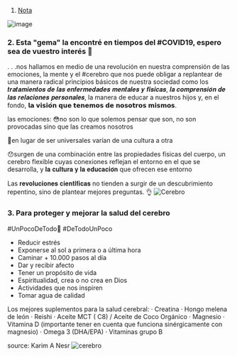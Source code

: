 1. [Nota](https://www.linkedin.com/search/results/all/?keywords=El%20libro%20consta%20de%2049%20cap%C3%ADtulos%20cortos%2C%20y%20explica&origin=GLOBAL_SEARCH_HEADER&sid=D%3BE) 

![image](https://user-images.githubusercontent.com/82233779/232590960-7ece8a1e-bdb4-47d9-9629-9fdda8cb5959.png)

### 2. Esta "gema" la  encontré en tiempos del #COVID19, espero sea de vuestro interés 🧠 

. . .nos hallamos en medio de una revolución en nuestra comprensión de las emociones, la mente y el #cerebro que nos puede obligar a replantear de una manera radical principios básicos de nuestra sociedad como los 𝒕𝒓𝒂𝒕𝒂𝒎𝒊𝒆𝒏𝒕𝒐𝒔 𝒅𝒆 𝒍𝒂𝒔 𝒆𝒏𝒇𝒆𝒓𝒎𝒆𝒅𝒂𝒅𝒆𝒔 𝒎𝒆𝒏𝒕𝒂𝒍𝒆𝒔 𝒚 𝒇𝒊́𝒔𝒊𝒄𝒂𝒔, 𝒍𝒂 𝒄𝒐𝒎𝒑𝒓𝒆𝒏𝒔𝒊𝒐́𝒏 𝒅𝒆 𝒍𝒂𝒔 𝒓𝒆𝒍𝒂𝒄𝒊𝒐𝒏𝒆𝒔 𝒑𝒆𝒓𝒔𝒐𝒏𝒂𝒍𝒆𝒔, la manera de educar a nuestros hijos y, en el fondo, 𝗹𝗮 𝘃𝗶𝘀𝗶𝗼́𝗻 𝗾𝘂𝗲 𝘁𝗲𝗻𝗲𝗺𝗼𝘀 𝗱𝗲 𝗻𝗼𝘀𝗼𝘁𝗿𝗼𝘀 𝗺𝗶𝘀𝗺𝗼𝘀.

las emociones:
😳no son lo que solemos pensar que son, no son provocadas sino que las creamos nosotros

🎎en lugar de ser universales varían de una cultura a otra

😯surgen de una combinación entre las propiedades físicas del cuerpo, un cerebro flexible cuyas conexiones reflejan el entorno en el que se desarrolla, y 𝐥𝐚 𝐜𝐮𝐥𝐭𝐮𝐫𝐚 𝐲 𝐥𝐚 𝐞𝐝𝐮𝐜𝐚𝐜𝐢𝐨́𝐧 que ofrecen ese entorno


Las 𝐫𝐞𝐯𝐨𝐥𝐮𝐜𝐢𝐨𝐧𝐞𝐬 𝐜𝐢𝐞𝐧𝐭𝐢́𝐟𝐢𝐜𝐚𝐬 no tienden a surgir de un descubrimiento repentino, sino de plantear mejores preguntas. 👌
![Cerebro](https://user-images.githubusercontent.com/82233779/236500370-1b992a18-2fe4-4884-8f84-57adf3b31023.JPG)

### 3. Para proteger y mejorar la salud del cerebro
#UnPocoDeTodo🧠 #DeTodoUnPoco

- Reducir estrés
- Exponerse al sol a primera o a última hora
- Caminar + 10.000 pasos al día
- Dar y recibir afecto
- Tener un propósito de vida
- Espiritualidad, crea o no crea en Dios
- Actividades que nos inspiren
- Tomar agua de calidad

Los mejores suplementos para la salud cerebral:
· Creatina
· Hongo melena de león
· Reishi
· Aceite MCT ( C8) / Aceite de Coco Orgánico
· Magnesio
· Vitamina D (importante tener en cuenta que funciona sinérgicamente con magnesio)
· Omega 3 (DHA/EPA)
· Vitaminas grupo B

source: Karim A Nesr
![cerebro](https://github.com/EvelynOr/Publicaciones/assets/82233779/fa574b28-2094-4584-b6ba-ca3cf1916f60)


